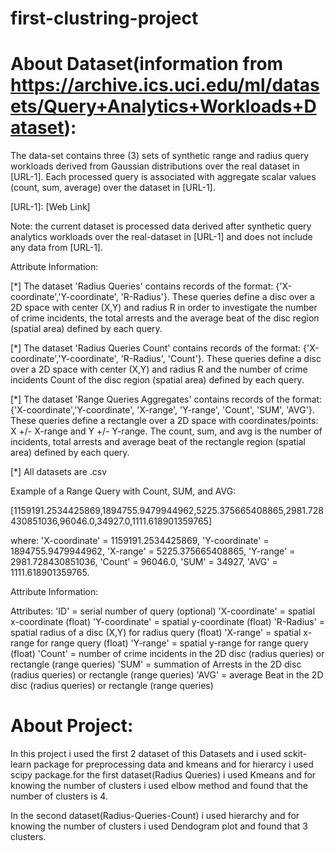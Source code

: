 # first-clustring-project

# About Dataset(information from https://archive.ics.uci.edu/ml/datasets/Query+Analytics+Workloads+Dataset):
The data-set contains three (3) sets of synthetic range and radius query workloads derived from Gaussian distributions over the real dataset in [URL-1]. Each processed query is associated with aggregate scalar values (count, sum, average) over the dataset in [URL-1].

[URL-1]: [Web Link]

Note: the current dataset is processed data derived after synthetic query analytics workloads over the real-dataset in [URL-1] and does not include any data from [URL-1].

Attribute Information:

[*] The dataset 'Radius Queries' contains records of the format: {'X-coordinate','Y-coordinate', 'R-Radius'}. These queries define a disc over a 2D space with center (X,Y) and radius R in order to investigate the number of crime incidents, the total arrests and the average beat of the disc region (spatial area) defined by each query.

[*] The dataset 'Radius Queries Count' contains records of the format: {'X-coordinate','Y-coordinate', 'R-Radius', 'Count'}. These queries define a disc over a 2D space with center (X,Y) and radius R and the number of crime incidents Count of the disc region (spatial area) defined by each query.

[*] The dataset 'Range Queries Aggregates' contains records of the format: {'X-coordinate','Y-coordinate', 'X-range', 'Y-range', 'Count', 'SUM', 'AVG'}.
These queries define a rectangle over a 2D space with coordinates/points: X +/- X-range and Y +/- Y-range. The count, sum, and avg is the number of incidents, total arrests and average beat of the rectangle region (spatial area) defined by each query.

[*] All datasets are .csv

Example of a Range Query with Count, SUM, and AVG:

[1159191.2534425869,1894755.9479944962,5225.375665408865,2981.728430851036,96046.0,34927.0,1111.618901359765]

where:
'X-coordinate' = 1159191.2534425869,
'Y-coordinate' = 1894755.9479944962,
'X-range' = 5225.375665408865,
'Y-range' = 2981.728430851036,
'Count' = 96046.0,
'SUM' = 34927,
'AVG' = 1111.618901359765.

Attribute Information:

Attributes:
'ID' = serial number of query (optional)
'X-coordinate' = spatial x-coordinate (float)
'Y-coordinate' = spatial y-coordinate (float)
'R-Radius' = spatial radius of a disc (X,Y) for radius query (float)
'X-range' = spatial x-range for range query (float)
'Y-range' = spatial y-range for range query (float)
'Count' = number of crime incidents in the 2D disc (radius queries) or rectangle (range queries)
'SUM' = summation of Arrests in the 2D disc (radius queries) or rectangle (range queries)
'AVG' = average Beat in the 2D disc (radius queries) or rectangle (range queries)


# About Project:
In this project i used the first 2 dataset of this Datasets and i used sckit-learn package for preprocessing data and  kmeans and for hierarcy i used scipy package.for the first dataset(Radius Queries) i used Kmeans and for knowing the number of clusters  i used elbow method and found that the number of clusters is 4.

In the second dataset(Radius-Queries-Count) i used hierarchy and for knowing the number of clusters i used Dendogram plot and found that 3 clusters.
